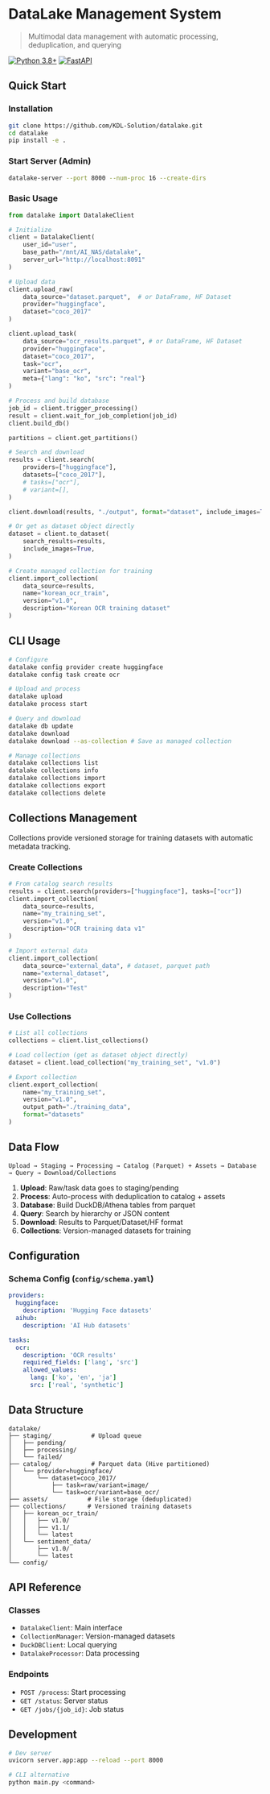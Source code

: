 # DataLake Management System

> Multimodal data management with automatic processing, deduplication, and querying

[![Python 3.8+](https://img.shields.io/badge/python-3.8+-blue.svg)](https://www.python.org/downloads/)
[![FastAPI](https://img.shields.io/badge/FastAPI-latest-green.svg)](https://fastapi.tiangolo.com/)


## Quick Start

### Installation

```bash
git clone https://github.com/KDL-Solution/datalake.git
cd datalake
pip install -e .

```

### Start Server (Admin)

```bash
datalake-server --port 8000 --num-proc 16 --create-dirs
```

### Basic Usage

```python
from datalake import DatalakeClient

# Initialize
client = DatalakeClient(
    user_id="user",
    base_path="/mnt/AI_NAS/datalake",
    server_url="http://localhost:8091"
)

# Upload data
client.upload_raw(
    data_source="dataset.parquet",  # or DataFrame, HF Dataset
    provider="huggingface",
    dataset="coco_2017"
)

client.upload_task(
    data_source="ocr_results.parquet", # or DataFrame, HF Dataset
    provider="huggingface", 
    dataset="coco_2017",
    task="ocr",
    variant="base_ocr",
    meta={"lang": "ko", "src": "real"}
)

# Process and build database
job_id = client.trigger_processing()
result = client.wait_for_job_completion(job_id)
client.build_db()

partitions = client.get_partitions()

# Search and download
results = client.search(
    providers=["huggingface"],
    datasets=["coco_2017"],
    # tasks=["ocr"],
    # variant=[],
)

client.download(results, "./output", format="dataset", include_images=True)

# Or get as dataset object directly
dataset = client.to_dataset(
    search_results=results,
    include_images=True,
)

# Create managed collection for training
client.import_collection(
    data_source=results,
    name="korean_ocr_train",
    version="v1.0",
    description="Korean OCR training dataset"
)
```

## CLI Usage

```bash
# Configure
datalake config provider create huggingface
datalake config task create ocr

# Upload and process
datalake upload
datalake process start

# Query and download
datalake db update
datalake download
datalake download --as-collection # Save as managed collection

# Manage collections
datalake collections list
datalake collections info
datalake collections import
datalake collections export
datalake collections delete
```

## Collections Management

Collections provide versioned storage for training datasets with automatic metadata tracking.

### Create Collections
```python
# From catalog search results
results = client.search(providers=["huggingface"], tasks=["ocr"])
client.import_collection(
    data_source=results,
    name="my_training_set",
    version="v1.0",
    description="OCR training data v1"
)

# Import external data
client.import_collection(
    data_source="external_data", # dataset, parquet path
    name="external_dataset", 
    version="v1.0",
    description="Test"
)
```

### Use Collections
```python
# List all collections
collections = client.list_collections()

# Load collection (get as dataset object directly)
dataset = client.load_collection("my_training_set", "v1.0")

# Export collection
client.export_collection(
    name="my_training_set", 
    version="v1.0", 
    output_path="./training_data",
    format="datasets"
)

```

## Data Flow

```
Upload → Staging → Processing → Catalog (Parquet) + Assets → Database → Query → Download/Collections
```

1. **Upload**: Raw/task data goes to staging/pending
2. **Process**: Auto-process with deduplication to catalog + assets  
3. **Database**: Build DuckDB/Athena tables from parquet
4. **Query**: Search by hierarchy or JSON content
5. **Download**: Results to Parquet/Dataset/HF format
6. **Collections**: Version-managed datasets for training

## Configuration

### Schema Config (`config/schema.yaml`)

```yaml
providers:
  huggingface:
    description: 'Hugging Face datasets'
  aihub:
    description: 'AI Hub datasets'

tasks:
  ocr:
    description: 'OCR results'
    required_fields: ['lang', 'src']
    allowed_values:
      lang: ['ko', 'en', 'ja']
      src: ['real', 'synthetic']
```
## Data Structure

```
datalake/
├── staging/           # Upload queue
│   ├── pending/
│   ├── processing/
│   └── failed/
├── catalog/           # Parquet data (Hive partitioned)
│   └── provider=huggingface/
│       └── dataset=coco_2017/
│           ├── task=raw/variant=image/
│           └── task=ocr/variant=base_ocr/
├── assets/           # File storage (deduplicated)
├── collections/      # Versioned training datasets
│   ├── korean_ocr_train/
│   │   ├── v1.0/
│   │   ├── v1.1/
│   │   └── latest
│   └── sentiment_data/
│       ├── v1.0/
│       └── latest
└── config/
```

## API Reference

### Classes
- `DatalakeClient`: Main interface
- `CollectionManager`: Version-managed datasets
- `DuckDBClient`: Local querying
- `DatalakeProcessor`: Data processing

### Endpoints
- `POST /process`: Start processing
- `GET /status`: Server status
- `GET /jobs/{job_id}`: Job status

## Development

```bash
# Dev server
uvicorn server.app:app --reload --port 8000

# CLI alternative
python main.py <command>
```